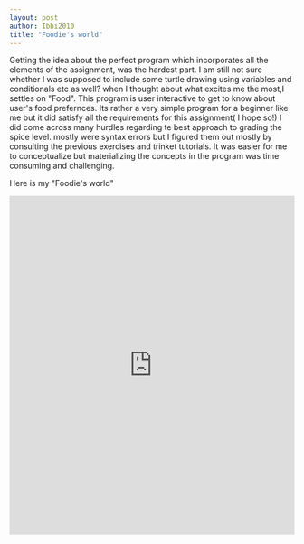 ```yaml
---
layout: post
author: Ibbi2010
title: "Foodie's world"
---
```


Getting the idea about the perfect program which incorporates all the elements of the assignment, was the hardest part.
I am still not sure whether I was supposed to include some turtle drawing using variables and conditionals etc as well?
when I thought about what excites me the most,I settles on "Food".
This program is user interactive to get to know about user's food prefernces. Its rather a very simple program for a beginner like me but 
it did satisfy all the requirements for this assignment( I hope so!)
I did come across many hurdles regarding te best approach to grading the spice level. mostly were syntax errors but I figured them out 
mostly by consulting the previous exercises and trinket tutorials. It was easier for me to conceptualize but materializing the concepts
in the program was time consuming and challenging.

Here is my "Foodie's world"
<iframe src="https://trinket.io/embed/python/be4fc2fb65" width="100%" height="600" frameborder="0" marginwidth="0" marginheight="0" allowfullscreen></iframe>
